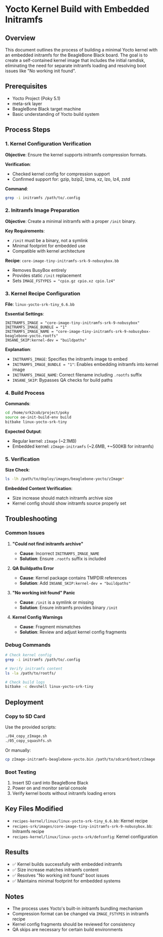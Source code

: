 # Yocto Kernel Build with Embedded Initramfs

## Overview

This document outlines the process of building a minimal Yocto kernel with an embedded initramfs for the BeagleBone Black board. The goal is to create a self-contained kernel image that includes the initial ramdisk, eliminating the need for separate initramfs loading and resolving boot issues like "No working init found".

## Prerequisites

- Yocto Project (Poky 5.1)
- meta-srk layer
- BeagleBone Black target machine
- Basic understanding of Yocto build system

## Process Steps

### 1. Kernel Configuration Verification

**Objective**: Ensure the kernel supports initramfs compression formats.

**Verification**:

- Checked kernel config for compression support
- Confirmed support for: gzip, bzip2, lzma, xz, lzo, lz4, zstd

**Command**:

```bash
grep -i initramfs /path/to/.config
```

### 2. Initramfs Image Preparation

**Objective**: Create a minimal initramfs with a proper `/init` binary.

**Key Requirements**:

- `/init` must be a binary, not a symlink
- Minimal footprint for embedded use
- Compatible with kernel architecture

**Recipe**: `core-image-tiny-initramfs-srk-9-nobusybox.bb`

- Removes BusyBox entirely
- Provides static `/init` replacement
- Sets `IMAGE_FSTYPES = "cpio.gz cpio.xz cpio.lz4"`

### 3. Kernel Recipe Configuration

**File**: `linux-yocto-srk-tiny_6.6.bb`

**Essential Settings**:

```bitbake
INITRAMFS_IMAGE = "core-image-tiny-initramfs-srk-9-nobusybox"
INITRAMFS_IMAGE_BUNDLE = "1"
INITRAMFS_IMAGE_NAME = "core-image-tiny-initramfs-srk-9-nobusybox-beaglebone-yocto.rootfs"
INSANE_SKIP:kernel-dev = "buildpaths"
```

**Explanation**:

- `INITRAMFS_IMAGE`: Specifies the initramfs image to embed
- `INITRAMFS_IMAGE_BUNDLE = "1"`: Enables embedding initramfs into kernel image
- `INITRAMFS_IMAGE_NAME`: Correct filename including `.rootfs` suffix
- `INSANE_SKIP`: Bypasses QA checks for build paths

### 4. Build Process

**Commands**:

```bash
cd /home/srk2cob/project/poky
source oe-init-build-env build
bitbake linux-yocto-srk-tiny
```

**Expected Output**:

- Regular kernel: `zImage` (~2.1MB)
- Embedded kernel: `zImage-initramfs` (~2.6MB, +~500KB for initramfs)

### 5. Verification

**Size Check**:

```bash
ls -lh /path/to/deploy/images/beaglebone-yocto/zImage*
```

**Embedded Content Verification**:

- Size increase should match initramfs archive size
- Kernel config should show initramfs source properly set

## Troubleshooting

### Common Issues

1. **"Could not find initramfs archive"**

   - **Cause**: Incorrect `INITRAMFS_IMAGE_NAME`
   - **Solution**: Ensure `.rootfs` suffix is included

2. **QA Buildpaths Error**

   - **Cause**: Kernel package contains TMPDIR references
   - **Solution**: Add `INSANE_SKIP:kernel-dev = "buildpaths"`

3. **"No working init found" Panic**

   - **Cause**: `/init` is a symlink or missing
   - **Solution**: Ensure initramfs provides binary `/init`

4. **Kernel Config Warnings**

   - **Cause**: Fragment mismatches
   - **Solution**: Review and adjust kernel config fragments

### Debug Commands

```bash
# Check kernel config
grep -i initramfs /path/to/.config

# Verify initramfs content
ls -la /path/to/rootfs/

# Check build logs
bitbake -c devshell linux-yocto-srk-tiny
```

## Deployment

### Copy to SD Card

Use the provided scripts:

```bash
./04_copy_zImage.sh
./05_copy_squashfs.sh
```

Or manually:

```bash
cp zImage-initramfs-beaglebone-yocto.bin /path/to/sdcard/boot/zImage
```

### Boot Testing

1. Insert SD card into BeagleBone Black
2. Power on and monitor serial console
3. Verify kernel boots without initramfs loading errors

## Key Files Modified

- `recipes-kernel/linux/linux-yocto-srk-tiny_6.6.bb`: Kernel recipe
- `recipes-srk/images/core-image-tiny-initramfs-srk-9-nobusybox.bb`: Initramfs recipe
- `recipes-kernel/linux/linux-yocto-srk/defconfig`: Kernel configuration

## Results

- ✅ Kernel builds successfully with embedded initramfs
- ✅ Size increase matches initramfs content
- ✅ Resolves "No working init found" boot issues
- ✅ Maintains minimal footprint for embedded systems

## Notes

- The process uses Yocto's built-in initramfs bundling mechanism
- Compression format can be changed via `IMAGE_FSTYPES` in initramfs recipe
- Kernel config fragments should be reviewed for consistency
- QA skips are necessary for certain build environments